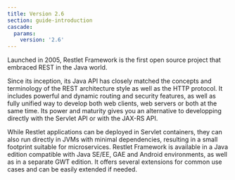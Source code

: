 ```yaml
---
title: Version 2.6
section: guide-introduction
cascade:
  params:
    version: '2.6'
---
```


Launched in 2005, Restlet Framework is the first open source project that embraced REST in the Java world.

Since its inception, its Java API has closely matched the concepts and terminology of the REST architecture style as well as the HTTP protocol. It includes powerful and dynamic routing and security features, as well as fully unified way to develop both web clients, web servers or both at the same time. Its power and maturity gives you an alternative to developping directly with the Servlet API or with the JAX-RS API.

While Restlet applications can be deployed in Servlet containers, they can also run directly in JVMs with minimal dependencies, resulting in a small footprint suitable for microservices. Restlet Framework is available in a Java edition compatible with Java SE/EE, GAE and Android environments, as well as in a separate GWT edition. It offers several extensions for common use cases and can be easily extended if needed.

